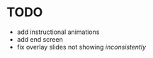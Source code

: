 TODO
====
* add instructional animations
* add end screen
* fix overlay slides not showing _inconsistently_